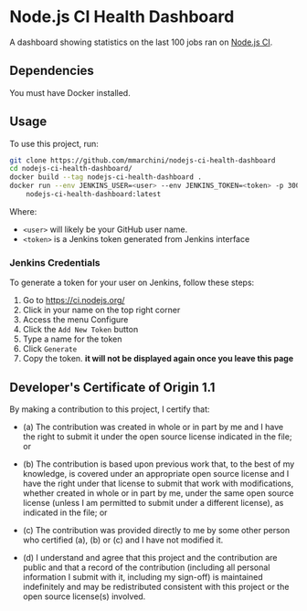 # Node.js CI Health Dashboard

A dashboard showing statistics on the last 100 jobs ran on 
[Node.js CI](https://ci.nodejs.org/).

## Dependencies

You must have Docker installed.

## Usage

To use this project, run:

```bash
git clone https://github.com/mmarchini/nodejs-ci-health-dashboard
cd nodejs-ci-health-dashboard/
docker build --tag nodejs-ci-health-dashboard .
docker run --env JENKINS_USER=<user> --env JENKINS_TOKEN=<token> -p 3000:3000 \
    nodejs-ci-health-dashboard:latest
```

Where:

  - `<user>` will likely be your GitHub user name.
  - `<token>` is a Jenkins token generated from Jenkins interface

### Jenkins Credentials

To generate a token for your user on Jenkins, follow these steps:

  1. Go to https://ci.nodejs.org/
  1. Click in your name on the top right corner
  1. Access the menu Configure
  1. Click the `Add New Token` button
  1. Type a name for the token
  1. Click `Generate`
  1. Copy the token. **it will not be displayed again once you leave this
     page**

## Developer's Certificate of Origin 1.1

By making a contribution to this project, I certify that:

* (a) The contribution was created in whole or in part by me and I
  have the right to submit it under the open source license
  indicated in the file; or

* (b) The contribution is based upon previous work that, to the best
  of my knowledge, is covered under an appropriate open source
  license and I have the right under that license to submit that
  work with modifications, whether created in whole or in part
  by me, under the same open source license (unless I am
  permitted to submit under a different license), as indicated
  in the file; or

* (c) The contribution was provided directly to me by some other
  person who certified (a), (b) or (c) and I have not modified
  it.

* (d) I understand and agree that this project and the contribution
  are public and that a record of the contribution (including all
  personal information I submit with it, including my sign-off) is
  maintained indefinitely and may be redistributed consistent with
  this project or the open source license(s) involved.
